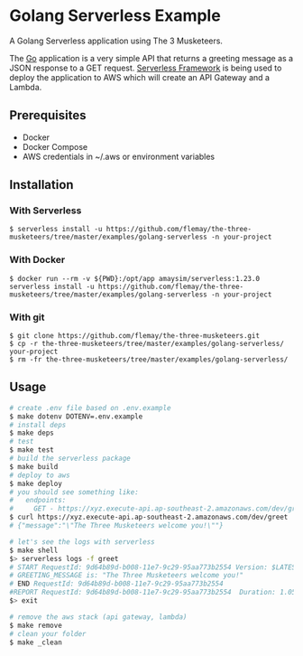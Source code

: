 # Golang Serverless Example

A Golang Serverless application using The 3 Musketeers.

The [Go](https://golang.org) application is a very simple API that returns a greeting message as a JSON response to a GET request. [Serverless Framework](https://serverless.com) is being used to deploy the application to AWS which will create an API Gateway and a Lambda.

## Prerequisites

- Docker
- Docker Compose
- AWS credentials in ~/.aws or environment variables

## Installation

### With Serverless

    $ serverless install -u https://github.com/flemay/the-three-musketeers/tree/master/examples/golang-serverless -n your-project

### With Docker

    $ docker run --rm -v ${PWD}:/opt/app amaysim/serverless:1.23.0 serverless install -u https://github.com/flemay/the-three-musketeers/tree/master/examples/golang-serverless -n your-project

### With git

    $ git clone https://github.com/flemay/the-three-musketeers.git
    $ cp -r the-three-musketeers/tree/master/examples/golang-serverless/ your-project
    $ rm -fr the-three-musketeers/tree/master/examples/golang-serverless/

## Usage

```bash
# create .env file based on .env.example
$ make dotenv DOTENV=.env.example
# install deps
$ make deps
# test
$ make test
# build the serverless package
$ make build
# deploy to aws
$ make deploy
# you should see something like:
#   endpoints:
#     GET - https://xyz.execute-api.ap-southeast-2.amazonaws.com/dev/greet
$ curl https://xyz.execute-api.ap-southeast-2.amazonaws.com/dev/greet
# {"message":"\"The Three Musketeers welcome you!\""}

# let's see the logs with serverless
$ make shell
$> serverless logs -f greet
# START RequestId: 9d64b89d-b008-11e7-9c29-95aa773b2554 Version: $LATEST
# GREETING_MESSAGE is: "The Three Musketeers welcome you!"
# END RequestId: 9d64b89d-b008-11e7-9c29-95aa773b2554
#REPORT RequestId: 9d64b89d-b008-11e7-9c29-95aa773b2554  Duration: 1.05 ms       Billed Duration: 100 ms         Memory Size: 1024 MB    Max Memory Used: 23 MB
$> exit

# remove the aws stack (api gateway, lambda)
$ make remove
# clean your folder
$ make _clean
```